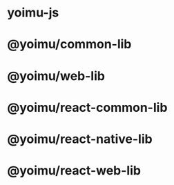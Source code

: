 # yoimu-js
# @yoimu/common-lib
# @yoimu/web-lib
# @yoimu/react-common-lib
# @yoimu/react-native-lib
# @yoimu/react-web-lib